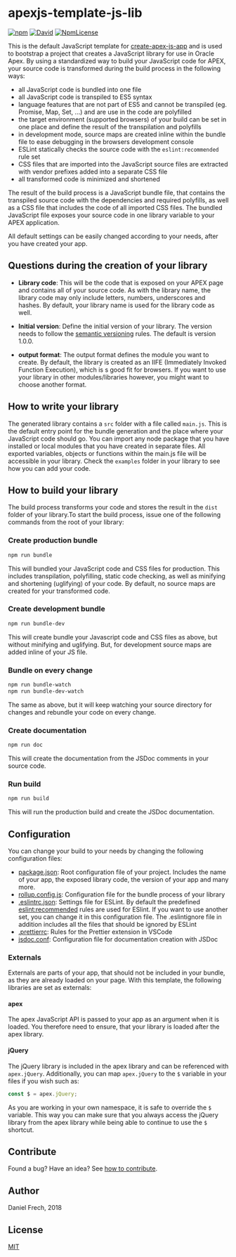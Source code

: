 # apexjs-template-js-lib

[![npm](https://img.shields.io/npm/v/apexjs-template-js-lib.svg?style=flat-square)](https://www.npmjs.com/package/apexjs-template-js-lib) [![David](https://img.shields.io/david/dfrechdev/apexjs-template-js-lib.svg?style=flat-square)](https://github.com/dfrechdev/apexjs-template-js-lib/blob/master/package.json) [![NpmLicense](https://img.shields.io/npm/l/apexjs-template-js-lib.svg?style=flat-square)](https://github.com/dfrechdev/apexjs-template-js-lib/blob/master/LICENSE)

This is the default JavaScript template for [create-apex-js-app][mainproject] and is used to bootstrap a project that creates a JavaScript library for use in Oracle Apex. By using a standardized way to build your JavaScript code for APEX, your source code is transformed during the build process in the following ways:

-   all JavaScript code is bundled into one file
-   all JavaScript code is transpiled to ES5 syntax
-   language features that are not part of ES5 and cannot be transpiled (eg. Promise, Map, Set, ...) and are use in the code are polyfilled
-   the target environment (supported browsers) of your build can be set in one place and define the result of the transpilation and polyfills
-   in development mode, source maps are created inline within the bundle file to ease debugging in the browsers development console
-   ESLint statically checks the source code with the `eslint:recommended` rule set
-   CSS files that are imported into the JavaScript source files are extracted with vendor prefixes added into a separate CSS file
-   all transformed code is minimized and shortened

The result of the build process is a JavaScript bundle file, that contains the transpiled source code with the dependencies and required polyfills, as well as a CSS file that includes the code of all imported CSS files. The bundled JavaScript file exposes your source code in one library variable to your APEX application.

All default settings can be easily changed according to your needs, after you have created your app.

## Questions during the creation of your library

-   **Library code**: This will be the code that is exposed on your APEX page and contains all of your source code. As with the library name, the library code may only include letters, numbers, underscores and hashes. By default, your library name is used for the library code as well.

-   **Initial version**: Define the initial version of your library. The version needs to follow the [semantic versioning][semver] rules. The default is version 1.0.0.

-   **output format**: The output format defines the module you want to create. By default, the library is created as an IIFE (Immediately Invoked Function Execution), which is s good fit for browsers. If you want to use your library in other modules/libraries however, you might want to choose another format.

## How to write your library

The generated library contains a `src` folder with a file called `main.js`. This is the default entry point for the bundle generation and the place where your JavaScript code should go. You can import any node package that you have installed or local modules that you have created in separate files. All exported variables, objects or functions within the main.js file will be accessible in your library. Check the `examples` folder in your library to see how you can add your code.

## How to build your library

The build process transforms your code and stores the result in the `dist` folder of your library.To start the build process, issue one of the following commands from the root of your library:

### Create production bundle

```bash
npm run bundle
```

This will bundled your JavaScript code and CSS files for production. This includes transpilation, polyfilling, static code checking, as well as minifying and shortening (uglifying) of your code. By default, no source maps are created for your transformed code.

### Create development bundle

```bash
npm run bundle-dev
```

This will create bundle your Javascript code and CSS files as above, but without minifying and uglifying. But, for development source maps are added inline of your JS file.

### Bundle on every change

```bash
npm run bundle-watch
npm run bundle-dev-watch
```

The same as above, but it will keep watching your source directory for changes and rebundle your code on every change.

### Create documentation

```bash
npm run doc
```

This will create the documentation from the JSDoc comments in your source code.

### Run build

```bash
npm run build
```

This will run the production build and create the JSDoc documentation.

## Configuration

You can change your build to your needs by changing the following configuration files:

-   [package.json](https://docs.npmjs.com/files/package.json): Root configuration file of your project. Includes the name of your app, the exposed library code, the version of your app and many more.
-   [rollup.config.js](https://rollupjs.org/guide/en): Configuration file for the bundle process of your library
-   [.eslintrc.json](https://eslint.org/docs/user-guide/configuring): Settings file for ESLint. By default the predefined [eslint:recommended](https://eslint.org/docs/rules/) rules are used for ESlint. If you want to use another set, you can change it in this configuration file. The .eslintignore file in addition includes all the files that should be ignored by ESLint
-   [.prettierrc](https://github.com/prettier/prettier): Rules for the Prettier extension in VSCode
-   [jsdoc.conf](http://usejsdoc.org/about-configuring-jsdoc.html): Configuration file for documentation creation with JSDoc

### Externals

Externals are parts of your app, that should not be included in your bundle, as they are already loaded on your page. With this template, the following libraries are set as externals:

#### apex

The apex JavaScript API is passed to your app as an argument when it is loaded. You therefore need to ensure, that your library is loaded after the apex library.

#### jQuery

The jQuery library is included in the apex library and can be referenced with `apex.jQuery`. Additionally, you can map `apex.jQuery` to the `$` variable in your files if you wish such as:

```javascript
const $ = apex.jQuery;
```

As you are working in your own namespace, it is safe to override the `$` variable. This way you can make sure that you always access the jQuery library from the apex library while being able to continue to use the `$` shortcut.

## Contribute

Found a bug? Have an idea? See [how to contribute][contributing].

## Author

Daniel Frech, 2018

## License

[MIT](LICENSE)

[contributing]: /CONTRIBUTING.md
[semver]: https://semver.org/
[mainproject]: https://github.com/dfrechdev/create-apex-js-app
